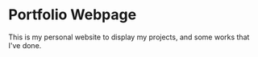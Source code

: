 # Portfolio Webpage
This is my personal website to display my projects, and some works that I've done.
